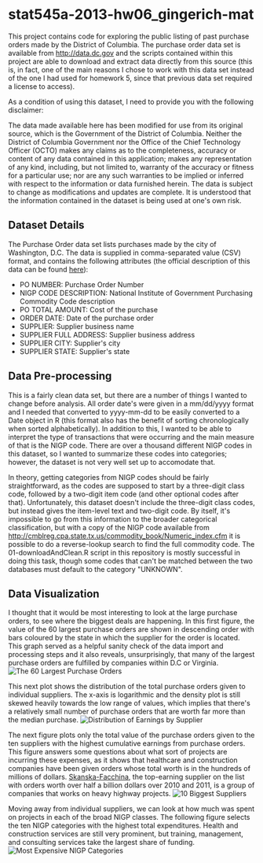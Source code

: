 stat545a-2013-hw06_gingerich-mat
================================

This project contains code for exploring the public listing of past purchase orders made by the District of Columbia. The purchase order data set is available from http://data.dc.gov and the scripts contained within this project are able to download and extract data directly from this source (this is, in fact, one of the main reasons I chose to work with this data set instead of the one I had used for homework 5, since that previous data set required a license to access).

As a condition of using this dataset, I need to provide you with the following disclaimer:

The data made available here has been modified for use from its original source, which is the Government of the District of Columbia. Neither the District of Columbia Government nor the Office of the Chief Technology Officer (OCTO) makes any claims as to the completeness, accuracy or content of any data contained in this application; makes any representation of any kind, including, but not limited to, warranty of the accuracy or fitness for a particular use; nor are any such warranties to be implied or inferred with respect to the information or data furnished herein. The data is subject to change as modifications and updates are complete. It is understood that the information contained in the dataset is being used at one's own risk.

Dataset Details
------------------
The Purchase Order data set lists purchases made by the city of Washington, D.C. The data is supplied in comma-separated value (CSV) format, and contains the following attributes (the official description of this data can be found [here](http://data.dc.gov/Metadata.aspx?id=20)):
* PO NUMBER: Purchase Order Number
* NIGP CODE DESCRIPTION: National Institute of Government Purchasing Commodity Code description
* PO TOTAL AMOUNT: Cost of the purchase
* ORDER DATE: Date of the purchase order
* SUPPLIER: Supplier business name
* SUPPLIER FULL ADDRESS: Supplier business address
* SUPPLIER CITY: Supplier's city
* SUPPLIER STATE: Supplier's state

Data Pre-processing
---------------------
This is a fairly clean data set, but there are a number of things I wanted to change before analysis. All order date's were given in a mm/dd/yyyy format and I needed that converted to yyyy-mm-dd to be easily converted to a Date object in R (this format also has the benefit of sorting chronologically when sorted alphabetically). In addition to this, I wanted to be able to interpret the type of transactions that were occurring and the main measure of that is the NIGP code. There are over a thousand different NIGP codes in this dataset, so I wanted to summarize these codes into categories; however, the dataset is not very well set up to accomodate that.

In theory, getting categories from NIGP codes should be fairly straightforward, as the codes are supposed to start by a three-digit class code, followed by a two-digit item code (and other optional codes after that). Unfortunately, this dataset doesn't include the three-digit class codes, but instead gives the item-level text and two-digit code. By itself, it's impossible to go from this information to the broader categorical classification, but with a copy of the NIGP code available from http://cmblreg.cpa.state.tx.us/commodity_book/Numeric_index.cfm it is possible to do a reverse-lookup search to find the full commodity code. The 01-downloadAndClean.R script in this repository is mostly successful in doing this task, though some codes that can't be matched between the two databases must default to the category "UNKNOWN".

Data Visualization
-------------------
I thought that it would be most interesting to look at the large purchase orders, to see where the biggest deals are happening. In this first figure, the value of the 60 largest purchase orders are shown in descending order with bars coloured by the state in which the supplier for the order is located. This graph served as a helpful sanity check of the data import and processing steps and it also reveals, unsurprisingly, that many of the largest purchase orders are fulfilled by companies within D.C or Virginia.
![The 60 Largest Purchase Orders](https://raw.github.com/MattGingerich/stat545a-2013-hw06_gingerich-mat/master/1-AfterScriptsRun/OutputFigures/01-LargestOrders.png)

This next plot shows the distribution of the total purchase orders given to individual suppliers. The x-axis is logarithmic and the density plot is still skewed heavily towards the low range of values, which implies that there's a relatively small number of purchase orders that are worth far more than the median purchase.
![Distribution of Earnings by Supplier](https://raw.github.com/MattGingerich/stat545a-2013-hw06_gingerich-mat/master/1-AfterScriptsRun/OutputFigures/02-EarningsBySupplier.png)

The next figure plots only the total value of the purchase orders given to the ten suppliers with the highest cumulative earnings from purchase orders. This figure answers some questions about what sort of projects are incurring these expenses, as it shows that healthcare and construction companies have been given orders whose total worth is in the hundreds of millions of dollars. [Skanska-Facchina](http://www.facchina.com/portfolio/index.cfm?portFeatured=current&isFeatured=1), the top-earning supplier on the list with orders worth over half a billion dollars over 2010 and 2011, is a group of companies that works on heavy highway projects.
![10 Biggest Suppliers](https://raw.github.com/MattGingerich/stat545a-2013-hw06_gingerich-mat/master/1-AfterScriptsRun/OutputFigures/03-BiggestSuppliers.png)

Moving away from individual suppliers, we can look at how much was spent on projects in each of the broad NIGP classes. The following figure selects the ten NIGP categories with the highest total expenditures. Health and construction services are still very prominent, but training, management, and consulting services take the largest share of funding.
![Most Expensive NIGP Categories](https://raw.github.com/MattGingerich/stat545a-2013-hw06_gingerich-mat/master/1-AfterScriptsRun/OutputFigures/04-PriciestAreas.png)

